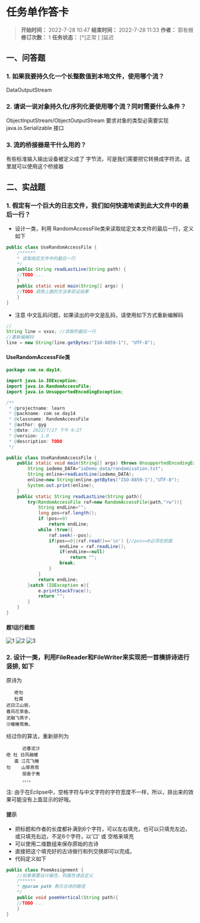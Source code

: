 [//]: # (注释
  Date: 2022-07-26 10:29:53
  LastEditors: gyg
  LastEditTime: 2022-07-28 01:33:37
  FilePath: \note\郭有根-第十四章作业.md
)

# 任务单作答卡

>**开始时间：** 2022-7-28 10:47 **结束时间：** 2022-7-28 11:33
**作者：** 郭有根 **修订次数：** 1 **任务状态：** [*]正常 [ ]延迟

## 一、问答题

### 1. 如果我要持久化一个长整数值到本地文件，使用哪个流？

DataOutputStream

### 2. 请说一说对象持久化/序列化要使用哪个流？同时需要什么条件？

ObjectInputStream/ObjectOutputStream
要求对象的类型必需要实现 java.io.Serializable 接口

### 3. 流的桥接器是干什么用的？

有些标准输入输出设备被定义成了 字节流，可是我们需要把它转换成字符流，这里就可以使用这个桥接器

## 二、实战题

### 1. 假定有一个巨大的日志文件，我们如何快速地读到此大文件中的最后一行？

- 设计一类，利用 RandomAccessFile类来读取给定文本文件的最后一行，定义如下

```java
public class UseRandomAccessFile {
    /******
    * 读取指定文件中的最后一行
    */
    public String readLastLine(String path) {
    //TODO ...
    }
    public static void main(String[] args) {
    //TODO 调用上面的方法来验证结果
    }
}
```

- 注意 中文乱码问题，如果读出的中文是乱码，请使用如下方式重新编解码

```java
//
String line = xxxx; //读取的最后一行
//重新编解码
line = new String(line.getBytes("ISO-8859-1"), "UTF-8");
```

#### UseRandomAccessFile类

```java
package com.se.day14;

import java.io.IOException;
import java.io.RandomAccessFile;
import java.io.UnsupportedEncodingException;

/**
 * @projectname: learn
 * @packname: com.se.day14
 * @classname: RandomAccessFile
 * @author: gyg
 * @date: 2022/7/27 下午 9:27
 * @version: 1.0
 * @description: TODO
 */

public class UseRandomAccessFile {
    public static void main(String[] args) throws UnsupportedEncodingException {
        String iodemo_DATA="ioDemo_data/randomisation.txt";
        String enline=readLastLine(iodemo_DATA);
        enline=new String(enline.getBytes("ISO-8859-1"),"UTF-8");
        System.out.print(enline);
    }
    public static String readLastLine(String path){
        try(RandomAccessFile raf=new RandomAccessFile(path,"rw")){
            String endLine="";
            long pos=raf.length();
            if (pos==0)
                return endLine;
            while (true){
                raf.seek(--pos);
                if(pos==0||raf.read()=='\n') {//pos==0必须在前面
                    endLine = raf.readLine();
                    if(endLine==null)
                        return "";
                    break;
                }
            }
            return endLine;
        }catch (IOException e){
            e.printStackTrace();
            return "";
        }
    }
}
```

#### 题1运行截图

![1](https://s2.loli.net/2022/07/28/CYIKQLSltHhg8Zs.png)
![2](https://s2.loli.net/2022/07/28/DLSaE85teGoghcX.png)
![3](https://s2.loli.net/2022/07/28/hgPE8o3cKYF9y4T.png)

### 2. 设计一类，利用FileReader和FileWriter来实现把一首横排诗进行 竖排, 如下

原诗为

```gushi
   绝句    
   杜甫    
迟日江山丽，
春风花草香。
泥融飞燕子，
沙暖睡鸳鸯。
```

经过你的算法，重新排列为

```gushi
      迟春泥沙
绝 杜 日风融暖
   甫 江花飞睡
句    山草燕鸳
      丽香子鸯
      ，。，。
```

注: 由于在Eclipse中，空格字符与中文字符的字符宽度不一样，所以，排出来的效果可能没有上面显示的好哦。

#### 提示

- 把标题和作者的长度都补满到6个字符，可以左右填充，也可以只填充左边，或只填充右边，不足6个字符，以'口' 或 空格来填充
- 可以使用二维数组来保存原始的古诗
- 直接把这个填充好的古诗做行和列交换即可以完成。
- 代码定义如下

```java
public class PoemAssignment {
    //如果需要设计属性，则属性请自定义
    /******
    * @param path 表示古诗的路径
    */
    public void poemVertical(String path){
    //TODO ...
    }
}
```